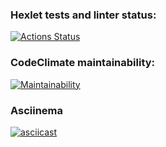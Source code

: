 ### Hexlet tests and linter status:
[![Actions Status](https://github.com/lisa-nalyvaiko/python-project-lvl1/workflows/hexlet-check/badge.svg)](https://github.com/lisa-nalyvaiko/python-project-lvl1/actions)

### CodeClimate maintainability:
[![Maintainability](https://api.codeclimate.com/v1/badges/c409ea60af6312ec38aa/maintainability)](https://codeclimate.com/github/lisa-nalyvaiko/python-project-lvl1/maintainability)

### Asciinema
[![asciicast](https://asciinema.org/a/rsan7xRvgfeNKYWH5F4ZQ6Jjz.svg)](https://asciinema.org/a/rsan7xRvgfeNKYWH5F4ZQ6Jjz)